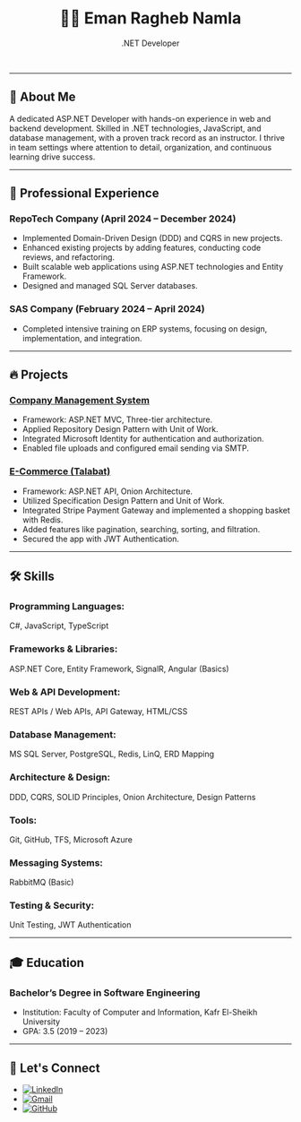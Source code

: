 <div align="center">
  <h1>👩‍💻 Eman Ragheb Namla</h1>
  <p>
    .NET Developer
  </p>
  <br>
</div>

---

## 📄 About Me
A dedicated ASP.NET Developer with hands-on experience in web and backend development. Skilled in .NET technologies, JavaScript, and database management, with a proven track record as an instructor. I thrive in team settings where attention to detail, organization, and continuous learning drive success.

---

## 💼 Professional Experience

### RepoTech Company (April 2024 – December 2024)
- Implemented Domain-Driven Design (DDD) and CQRS in new projects.
- Enhanced existing projects by adding features, conducting code reviews, and refactoring.
- Built scalable web applications using ASP.NET technologies and Entity Framework.
- Designed and managed SQL Server databases.

### SAS Company (February 2024 – April 2024)
- Completed intensive training on ERP systems, focusing on design, implementation, and integration.

---

## 🔥 Projects

### [Company Management System](https://github.com/EmanNamla/COMPANY-MANAGEMENT-SYSTEM-MVC)
- Framework: ASP.NET MVC, Three-tier architecture.
- Applied Repository Design Pattern with Unit of Work.
- Integrated Microsoft Identity for authentication and authorization.
- Enabled file uploads and configured email sending via SMTP.

### [E-Commerce (Talabat)](https://github.com/EmanNamla/Talabat.API-Project)
- Framework: ASP.NET API, Onion Architecture.
- Utilized Specification Design Pattern and Unit of Work.
- Integrated Stripe Payment Gateway and implemented a shopping basket with Redis.
- Added features like pagination, searching, sorting, and filtration.
- Secured the app with JWT Authentication.

---

## 🛠 Skills

### Programming Languages:
C#, JavaScript, TypeScript

### Frameworks & Libraries:
ASP.NET Core, Entity Framework, SignalR, Angular (Basics)

### Web & API Development:
REST APIs / Web APIs, API Gateway, HTML/CSS

### Database Management:
MS SQL Server, PostgreSQL, Redis, LinQ, ERD Mapping

### Architecture & Design:
DDD, CQRS, SOLID Principles, Onion Architecture, Design Patterns

### Tools:
Git, GitHub, TFS, Microsoft Azure

### Messaging Systems:
RabbitMQ (Basic)

### Testing & Security:
Unit Testing, JWT Authentication

---

## 🎓 Education

### Bachelor’s Degree in Software Engineering
- Institution: Faculty of Computer and Information, Kafr El-Sheikh University
- GPA: 3.5 (2019 – 2023)

---

## 🤝 Let's Connect
<div align="left">
  <ul>
    <li>
      <a href="https://linkedin.com/in/emannamla" target="_blank">
        <img src="https://img.shields.io/badge/linkedin:  EmanNamla-%2300acee.svg?color=405DE6&style=for-the-badge&logo=linkedin&logoColor=white" alt="LinkedIn" />
      </a>
    </li>
    <li>
      <a href="mailto:emanrnamla222@gmail.com" target="_blank">
        <img src="https://img.shields.io/badge/gmail:  emanrnamla222-%23EA4335.svg?style=for-the-badge&logo=gmail&logoColor=white" alt="Gmail" />
      </a>
    </li>
    <li>
      <a href="https://github.com/EmanNamla" target="_blank">
        <img src="https://img.shields.io/badge/github:  EmanNamla-%23181717.svg?style=for-the-badge&logo=github&logoColor=white" alt="GitHub" />
      </a>
    </li>
  </ul>
</div>

